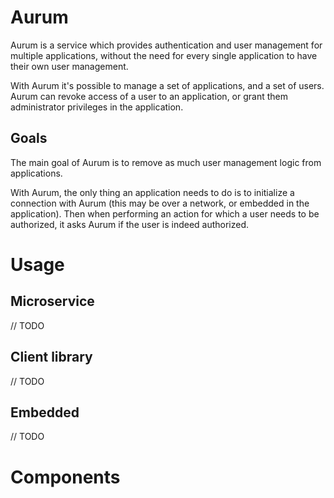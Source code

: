 # Aurum

Aurum is a service which provides authentication and user management for multiple applications, 
without the need for every single application to have their own user management.

With Aurum it's possible to manage a set of applications, 
and a set of users. Aurum can revoke access of a user to an application, or grant 
them administrator privileges in the application. 

## Goals
The main goal of Aurum is to remove as much user management logic from applications. 

With Aurum, the only thing an application needs to do is to initialize a connection with Aurum (this may be
over a network, or embedded in the application). 
Then when performing an action for which a user needs to be authorized, 
it asks Aurum if the user is indeed authorized. 

# Usage
## Microservice
// TODO

## Client library
// TODO

## Embedded
// TODO

# Components
